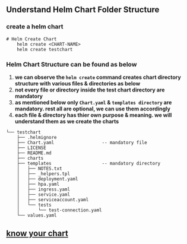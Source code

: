 ## Understand Helm Chart Folder Structure

### create a helm chart 

```t
# Helm Create Chart
    helm create <CHART-NAME>
    helm create testchart
```

### Helm Chart Structure can be found as below 

1. **we can observe the `helm create` command creates chart directory structure with various files & directories as below**
1. **not every file or directory inside the test chart directory are mandatory**
2. **as mentioned below only `Chart.yaml` & `templates directory` are mandatory. rest all are optional, we can use them accordingly**
3. **each file & directory has thier own purpose & meaning. we will understand them as we create the charts**

```t
└── testchart
    ├── .helmignore
    ├── Chart.yaml                  -- mandatory file 
    ├── LICENSE
    ├── README.md
    ├── charts
    ├── templates                   -- mandatory directory
    │   ├── NOTES.txt
    │   ├── _helpers.tpl
    │   ├── deployment.yaml
    │   ├── hpa.yaml
    │   ├── ingress.yaml
    │   ├── service.yaml
    │   ├── serviceaccount.yaml
    │   └── tests
    │       └── test-connection.yaml
    └── values.yaml
```

## [know your chart](https://github.com/lerndevops/helm-charts/blob/main/04-work-with-helm-charts/00-helm-chart-structure/know-your-chart.md) 

